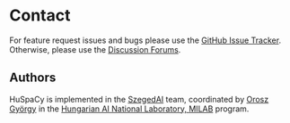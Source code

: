 # Contact

For feature request issues and bugs please use the [GitHub Issue Tracker](https://github.com/huspacy/huspacy/issues). Otherwise, please use the [Discussion Forums](https://github.com/huspacy/huspacy/discussions).

## Authors

HuSpaCy is implemented in the [SzegedAI](https://szegedai.github.io/) team, coordinated by [Orosz György](mailto:gyorgy@orosz.link) in the [Hungarian AI National Laboratory, MILAB](https://mi.nemzetilabor.hu/) program.
